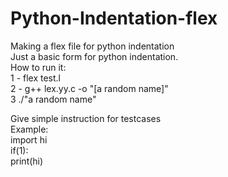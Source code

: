 # Python-Indentation-flex
Making a flex file for python indentation <br />
Just a basic form for python indentation.<br />
How to run it: <br />
1 -  flex test.l<br />
2 -  g++ lex.yy.c -o "[a random name]" <br />
3  ./"a random name" <br />

Give simple instruction for testcases <br />
Example: <br />
import hi <br />
if(1): <br />
 print(hi) <br />

